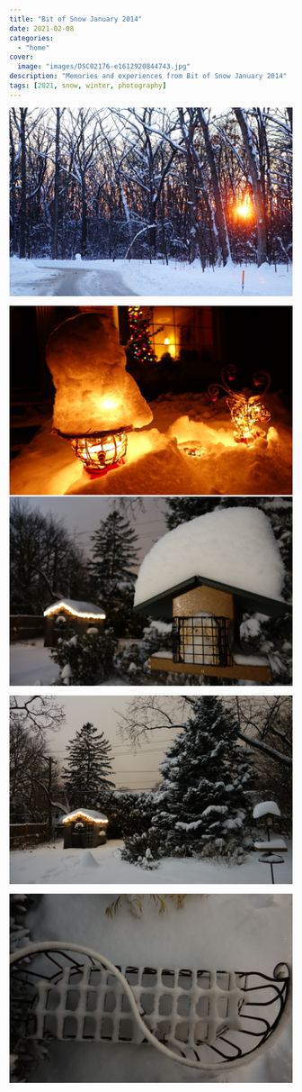 ```yaml
---
title: "Bit of Snow January 2014"
date: 2021-02-08
categories:
  - "home"
cover:
  image: "images/DSC02176-e1612920844743.jpg"
description: "Memories and experiences from Bit of Snow January 2014"
tags: [2021, snow, winter, photography]
---
```


![](images/DSC02217.jpg)

![](images/DSC02227.jpg)
![](images/DSC02170.jpg)

![](images/DSC02197.jpg)

![](images/DSC02176.jpg)
